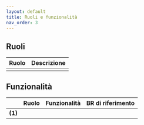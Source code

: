```yaml
---
layout: default
title: Ruoli e funzionalità
nav_order: 3
---
```


## Ruoli

| Ruolo                        | Descrizione                                                                                                        | 
| :--------------------------- | :----------------------------------------------------------------------------------------------------------------- |
| | |

## Funzionalità

|         | Ruolo                                                         | Funzionalità                                                                         |  BR di riferimento                                                                                                 |
| :------ | :------------------------------------------------------------ | :----------------------------------------------------------------------------------- | :----------------------------------------------------------------------------------------------------------------- |
| **(1)** | | | |
